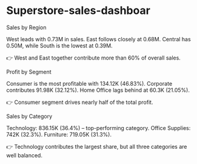 # Superstore-sales-dashboar


Sales by Region

West leads with 0.73M in sales.
East follows closely at 0.68M.
Central has 0.50M, while
South is the lowest at 0.39M.

👉 West and East together contribute more than 60% of overall sales.

Profit by Segment

Consumer is the most profitable with 134.12K (46.83%).
Corporate contributes 91.98K (32.12%).
Home Office lags behind at 60.3K (21.05%).

👉 Consumer segment drives nearly half of the total profit.

Sales by Category

Technology: 836.15K (36.4%) – top-performing category.
Office Supplies: 742K (32.3%).
Furniture: 719.05K (31.3%).

👉 Technology contributes the largest share, but all three categories are well balanced.
